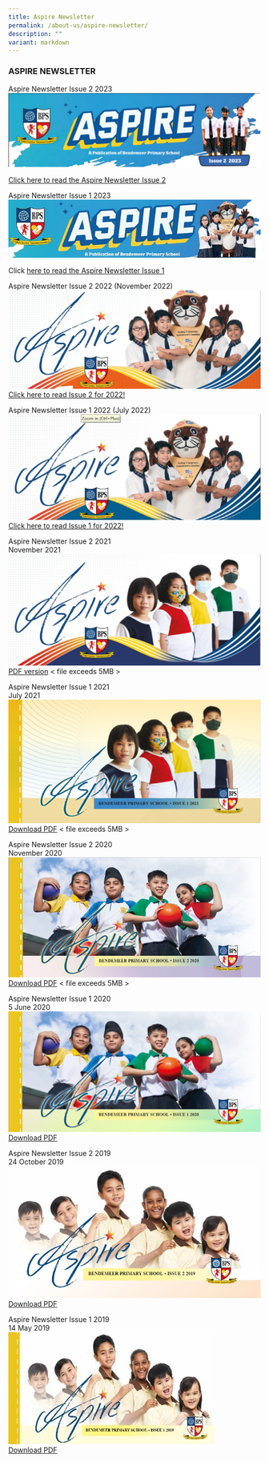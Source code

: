 ```yaml
---
title: Aspire Newsletter
permalink: /about-us/aspire-newsletter/
description: ""
variant: markdown
---
```

### ASPIRE NEWSLETTER

Aspire Newsletter Issue 2 2023
![](/images/Aspire_Issue_2_2023.jpg)

[Click here to read the Aspire Newsletter Issue 2](https://drive.google.com/file/d/1S6Y4h5DO_EHrACVlkCHoyLWLTDj4grVp/view?usp=sharing)

Aspire Newsletter Issue 1 2023
![](/images/aspire%20header.jpg)

Click [here to read the Aspire Newsletter Issue 1](https://drive.google.com/file/d/1Srk96GEvW8iKIVt8LX18cz1tH71Pjxhm/view?usp=sharing)


Aspire Newsletter Issue 2 2022
(November 2022)
![Cover page for Aspire Newsletter Issue 2 2022](/images/aspire_issue2_2022.jpg)
[Click here to read Issue 2 for 2022!](https://drive.google.com/file/d/197xUx_6Gs3fXeRHT_yd7yaP17W45YohM/view?usp=share_link)

Aspire Newsletter Issue 1 2022
(July 2022)
![Cover page for ASPIRE Newsletter 2022 Issue 1](/images/aspire2022_1.jpg)
[Click here to read Issue 1 for 2022!](https://drive.google.com/file/d/1p7hPY5K-hgTx5Euh18dWc1MOLWyo8fMz/view?usp=share_link)

  
Aspire Newsletter Issue 2 2021  
November 2021  
![Newsletter Issue 1 2021.jpg](/images/newsletter%202%202021.jpg)
[PDF version](https://bendemeerpri-moe-edu-sg-admin.cwp.sg/qql/slot/u939/2021%20Matters/2021%20Newsletter/Aspire%202021%20Issue2.pdf)  &lt; file exceeds 5MB &gt;
  
Aspire Newsletter Issue 1 2021  
July 2021
![Newsletter July 2021.jpg](/images/Newsletter%20July%202021.jpg)
[Download PDF](https://bendemeerpri-moe-edu-sg-admin.cwp.sg/qql/slot/u939/2021%20Letters/Term%203%202021/Aspire%202021%20Issue1v3.pdf)   &lt; file exceeds 5MB &gt;
  
Aspire Newsletter Issue 2 2020  
November 2020  
![Aspire Newsletter cover page_Nov 2020.jpg](/images/Aspire%20Newsletter%20cover%20page_Nov%202020.jpg)
[Download PDF](https://bendemeerpri-moe-edu-sg-admin.cwp.sg/qql/slot/u939/2020%20non-PG/ASPIRE%20Newsletter/AACOHX~J.PDF)  &lt; file exceeds 5MB &gt;
  
Aspire Newsletter Issue 1 2020  
5 June 2020  
![Aspire2020 1.jpg](/images/Aspire2020_1.jpg)  
[Download PDF](/files/Aspire%202020%20Issue1%20online.pdf)
  
Aspire Newsletter Issue 2 2019  
24 October 2019  
![Aspire Newsletter 2 cover page.jpg](/images/Aspire%20Newsletter%202%20cover%20page.jpg)
[Download PDF](/files/Aspire%20Newsletter%202nd%20Issue%20(FINAL).pdf) 

Aspire Newsletter Issue 1 2019  
14 May 2019  
![aspire.jpg](/images/aspire.jpg)  
[Download PDF](/files/Aspire%20Newsletter%20web.pdf)